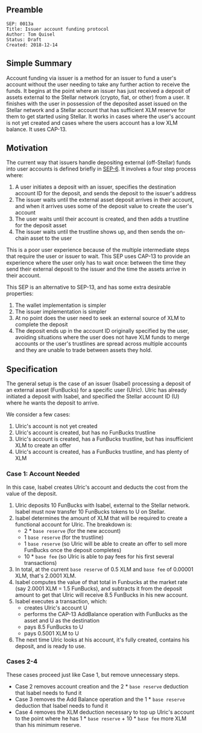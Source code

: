 ## Preamble

```
SEP: 0013a
Title: Issuer account funding protocol
Author: Tom Quisel
Status: Draft
Created: 2018-12-14
```

## Simple Summary

Account funding via issuer is a method for an issuer to fund a user's account without the user needing to take any further action to receive the funds. It begins at the point where an issuer has just received a deposit of assets external to the Stellar network (crypto, fiat, or other) from a user. It finishes with the user in possession of the deposited asset issued on the Stellar network and a Stellar account that has sufficient XLM reserve for them to get started using Stellar. It works in cases where the user's account is not yet created and cases where the users account has a low XLM balance. It uses CAP-13.


## Motivation

The current way that issuers handle depositing external (off-Stellar) funds into user accounts is defined briefly in [SEP-6](https://github.com/stellar/stellar-protocol/blob/master/ecosystem/sep-0006.md#1-success-no-additional-information-needed). It involves a four step process where:

1. A user initiates a deposit with an issuer, specifies the destination account ID for the deposit, and sends the deposit to the issuer's address
1. The issuer waits until the external asset deposit arrives in their account, and when it arrives uses some of the deposit value to create the user's account
1. The user waits until their account is created, and then adds a trustline for the deposit asset
1. The issuer waits until the trustline shows up, and then sends the on-chain asset to the user

This is a poor user experience because of the multiple intermediate steps that require the user or issuer to wait. This SEP uses CAP-13 to provide an experience where the user only has to wait once: between the time they send their external deposit to the issuer and the time the assets arrive in their account.

This SEP is an alternative to SEP-13, and has some extra desirable properties:

1. The wallet implementation is simpler
1. The issuer implementation is simpler
1. At no point does the user need to seek an external source of XLM to complete the deposit
1. The deposit ends up in the account ID originally specified by the user, avoiding situations where the user does not have XLM funds to merge accounts or the user's trustlines are spread across multiple accounts and they are unable to trade between assets they hold.

## Specification

The general setup is the case of an issuer (Isabel) processing a deposit of an external asset (FunBucks) for a specific user (Ulric). Ulric has already initiated a deposit with Isabel, and specified the Stellar account ID (U) where he wants the deposit to arrive.

We consider a few cases:

1. Ulric's account is not yet created
1. Ulric's account is created, but has no FunBucks trustline
1. Ulric's account is created, has a FunBucks trustline, but has insufficient XLM to create an offer
1. Ulric's account is created, has a FunBucks trustline, and has plenty of XLM

### Case 1: Account Needed

In this case, Isabel creates Ulric's account and deducts the cost from the value of the deposit.

1. Ulric deposits 10 FunBucks with Isabel, external to the Stellar network. Isabel must now transfer 10 FunBucks tokens to U on Stellar.
1. Isabel determines the amount of XLM that will be required to create a functional account for Ulric. The breakdown is:
    - 2 * `base reserve` (for the new account)
    - 1 `base reserve` (for the trustline)
    - 1 `base reserve` (so Ulric will be able to create an offer to sell more FunBucks once the deposit completes)
    - 10 * `base fee` (so Ulric is able to pay fees for his first several transactions)
1. In total, at the current `base reserve` of 0.5 XLM and `base fee` of 0.00001 XLM, that's 2.0001 XLM.
1. Isabel computes the value of that total in Funbucks at the market rate (say 2.0001 XLM = 1.5 FunBucks), and subtracts it from the deposit amount to get that Ulric will receive 8.5 FunBucks in his new account.
1. Isabel executes a transaction, which:
    - creates Ulric's account U
    - performs the CAP-13 AddBalance operation with FunBucks as the asset and U as the destination
    - pays 8.5 FunBucks to U
    - pays 0.5001 XLM to U
1. The next time Ulric looks at his account, it's fully created, contains his deposit, and is ready to use.

### Cases 2-4

These cases proceed just like Case 1, but remove unnecessary steps.

- Case 2 removes account creation and the 2 * `base reserve` deduction that Isabel needs to fund it
- Case 3 removes the Add Balance operation and the 1 * `base reserve` deduction that Isabel needs to fund it
- Case 4 removes the XLM deduction necessary to top up Ulric's account to the point where he has 1 * `base reserve` + 10 * `base fee` more XLM than his minimum reserve.
